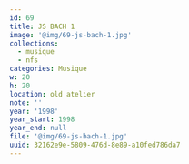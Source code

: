 ```yaml
---
id: 69
title: JS BACH 1
image: '@img/69-js-bach-1.jpg'
collections:
  - musique
  - nfs
categories: Musique
w: 20
h: 20
location: old atelier
note: ''
year: '1998'
year_start: 1998
year_end: null
file: '@img/69-js-bach-1.jpg'
uuid: 32162e9e-5809-476d-8e89-a10fed786da7
---
```


